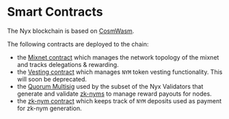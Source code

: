 # Smart Contracts

The Nyx blockchain is based on [CosmWasm](https://cosmwasm.com/).

The following contracts are deployed to the chain:
* the [Mixnet contract](./smart-contracts/mixnet-contract.md) which manages the network topology of the mixnet and tracks delegations & rewarding.
* the [Vesting contract](./smart-contracts/vesting-contract.md) which manages `NYM` token vesting functionality. This will soon be deprecated.
* the [Quorum Multisig](./smart-contracts/multisig.md) used by the subset of the Nyx Validators that generate and validate [zk-nyms](../../cryptography/zk-nym) to manage reward payouts for nodes.
* the [zk-nym contract](./smart-contracts/ecash.md) which keeps track of `NYM` deposits used as payment for zk-nym generation.

